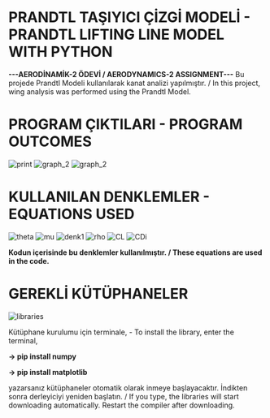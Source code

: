 # PRANDTL TAŞIYICI ÇİZGİ MODELİ - PRANDTL LIFTING LINE MODEL WITH PYTHON
**---AERODİNAMİK-2 ÖDEVİ / AERODYNAMICS-2 ASSIGNMENT---**
Bu projede Prandtl Modeli kullanılarak kanat analizi yapılmıştır. / In this project, wing analysis was performed using the Prandtl Model.

# PROGRAM ÇIKTILARI - PROGRAM OUTCOMES
![print](https://user-images.githubusercontent.com/74931027/162849792-2542b395-7031-4f22-a59f-8a5ccd5b77d4.png)
![graph_2](https://user-images.githubusercontent.com/74931027/162849803-ca001674-31cb-4def-b12a-0c80860630a2.png)
![graph_2](https://user-images.githubusercontent.com/74931027/162849817-e7dc3902-221e-4969-b010-684dd7da7782.png)

# KULLANILAN DENKLEMLER - EQUATIONS USED
![theta](https://user-images.githubusercontent.com/74931027/162850848-b76e5b35-7479-491d-b108-960f0369fde2.png)
![mu](https://user-images.githubusercontent.com/74931027/162850851-d8f80151-a429-42ae-8b78-b91c789e6198.png)
![denk1](https://user-images.githubusercontent.com/74931027/162850866-2687fb32-cf55-47e1-b935-74e8e2298f69.png)
![rho](https://user-images.githubusercontent.com/74931027/162850883-7ed3fa86-b7c1-4bc0-b1f7-7966dc822a8e.png)
![CL](https://user-images.githubusercontent.com/74931027/162850825-05c53f0b-b517-40dc-aa71-734232390ecd.png)
![CDi](https://user-images.githubusercontent.com/74931027/162850833-8620dc69-4993-4814-ba4b-26e076df5d59.png)

**Kodun içerisinde bu denklemler kullanılmıştır. / These equations are used in the code.**

# GEREKLİ KÜTÜPHANELER
![libraries](https://user-images.githubusercontent.com/74931027/162850102-1b8dbd27-3571-4d19-a895-db03640d41f6.png)

Kütüphane kurulumu için terminale, - To install the library, enter the terminal,

**-> pip install numpy**

**-> pip install matplotlib**

yazarsanız kütüphaneler otomatik olarak inmeye başlayacaktır. İndikten sonra derleyiciyi yeniden başlatın. / If you type, the libraries will start downloading automatically. Restart the compiler after downloading.
